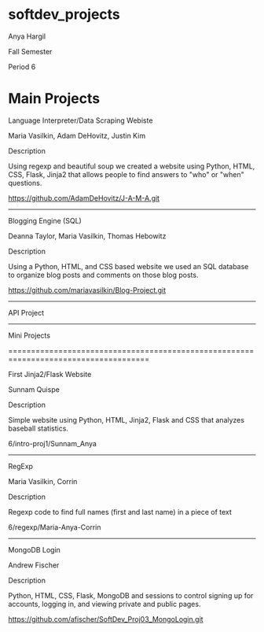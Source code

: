 softdev_projects
================

Anya Hargil

Fall Semester

Period 6

Main Projects
====================================================================================
Language Interpreter/Data Scraping Webiste

Maria Vasilkin, Adam DeHovitz, Justin Kim

Description

  Using regexp and beautiful soup we created a website using Python, HTML, CSS, Flask, Jinja2 that allows people to find answers to "who" or "when" questions.
  
  https://github.com/AdamDeHovitz/J-A-M-A.git

-----------------------------------------------------------------------------------

Blogging Engine (SQL)

Deanna Taylor, Maria Vasilkin, Thomas Hebowitz

Description

  Using a Python, HTML, and CSS based website we used an SQL database to organize blog posts and comments on those blog posts.

  https://github.com/mariavasilkin/Blog-Project.git
  
-----------------------------------------------------------------------------------

API Project
 

------------------------------------------------------------------------------------------------------

Mini Projects

=====================================================================================

First Jinja2/Flask Website

Sunnam Quispe

Description

  Simple website using Python, HTML, Jinja2, Flask and CSS that analyzes baseball statistics.  

  6/intro-proj1/Sunnam_Anya
  
------------------------------------------------------------------------------------

RegExp

Maria Vasilkin, Corrin

Description

  Regexp code to find full names (first and last name) in a piece of text

  6/regexp/Maria-Anya-Corrin

----------------------------------------------------------------------------------

MongoDB Login

Andrew Fischer

Description

  Python, HTML, CSS, Flask, MongoDB and sessions to control signing up for accounts, logging in, and viewing private and public pages. 

  https://github.com/afischer/SoftDev_Proj03_MongoLogin.git
